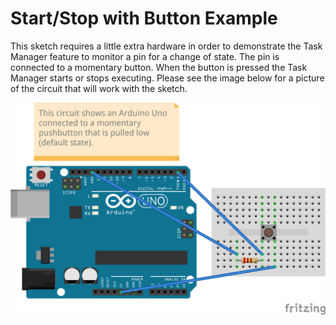 # Start/Stop with Button Example

<p>This sketch requires a little extra hardware in order to demonstrate
the Task Manager feature to monitor a pin for a change of state. The
pin is connected to a momentary button. When the button is pressed
the Task Manager starts or stops executing. Please see the image below
for a picture of the circuit that will work with the sketch.</p>
  
![](https://github.com/markwomack/TaskManager/blob/main/examples/start_stop_button/pushbutton_circuit_example.png?raw=true)
